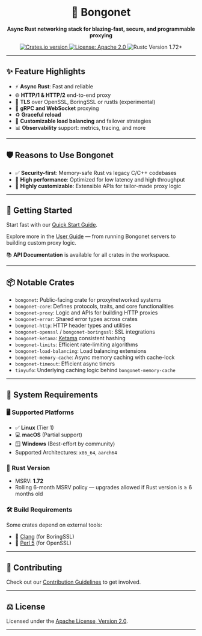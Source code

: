 <h1 align="center">🚀 Bongonet</h1>

<p align="center">
  <strong>Async Rust networking stack for blazing-fast, secure, and programmable proxying</strong>
</p>

<p align="center">
  <a href="https://crates.io/crates/bongonet">
    <img src="https://img.shields.io/crates/v/bongonet.svg" alt="Crates.io version" />
  </a>
  <a href="https://github.com/your-org/bongonet/blob/main/LICENSE">
    <img src="https://img.shields.io/badge/license-Apache%202.0-blue.svg" alt="License: Apache 2.0" />
  </a>
  <img src="https://img.shields.io/badge/rustc-1.72+-orange.svg" alt="Rustc Version 1.72+" />
</p>

---

## ✨ Feature Highlights

- ⚡ **Async Rust**: Fast and reliable
- 🌐 **HTTP/1 & HTTP/2** end-to-end proxy
- 🔐 **TLS** over OpenSSL, BoringSSL or rustls (experimental)
- 🔄 **gRPC and WebSocket** proxying
- ♻️ **Graceful reload**
- 🎯 **Customizable load balancing** and failover strategies
- 📊 **Observability** support: metrics, tracing, and more

---

## 🛡️ Reasons to Use Bongonet

- ✅ **Security-first**: Memory-safe Rust vs legacy C/C++ codebases
- 🚀 **High performance**: Optimized for low latency and high throughput
- 🔧 **Highly customizable**: Extensible APIs for tailor-made proxy logic

---

## 🚀 Getting Started

Start fast with our [Quick Start Guide](./docs/quick_start.md).

Explore more in the [User Guide](./docs/user_guide/index.md) — from running Bongonet servers to building custom proxy logic.

📚 **API Documentation** is available for all crates in the workspace.

---

## 📦 Notable Crates

- `bongonet`: Public-facing crate for proxy/networked systems
- `bongonet-core`: Defines protocols, traits, and core functionalities
- `bongonet-proxy`: Logic and APIs for building HTTP proxies
- `bongonet-error`: Shared error types across crates
- `bongonet-http`: HTTP header types and utilities
- `bongonet-openssl` / `bongonet-boringssl`: SSL integrations
- `bongonet-ketama`: [Ketama](https://github.com/RJ/ketama) consistent hashing
- `bongonet-limits`: Efficient rate-limiting algorithms
- `bongonet-load-balancing`: Load balancing extensions
- `bongonet-memory-cache`: Async memory caching with cache-lock
- `bongonet-timeout`: Efficient async timers
- `tinyufo`: Underlying caching logic behind `bongonet-memory-cache`

---

## 🧰 System Requirements

### 🖥️ Supported Platforms

- ✅ **Linux** (Tier 1)
- 💻 **macOS** (Partial support)
- 🪟 **Windows** (Best-effort by community)
- Supported Architectures: `x86_64`, `aarch64`

### 🦀 Rust Version

- MSRV: **1.72**
- Rolling 6-month MSRV policy — upgrades allowed if Rust version is ≥ 6 months old

### 🛠️ Build Requirements

Some crates depend on external tools:

- 🔧 [Clang](https://clang.llvm.org/) (for BoringSSL)
- 🐪 [Perl 5](https://www.perl.org/) (for OpenSSL)

---

## 🤝 Contributing

Check out our [Contribution Guidelines](./.github/CONTRIBUTING.md) to get involved.

---

## ⚖️ License

Licensed under the [Apache License, Version 2.0](./LICENSE).

---

